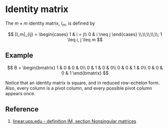 # Identity matrix

The $m \times m$ identity matrix, $I_m$, is defined by

$$
[I_m]_{ij} =
\begin{cases}
    1 & i = j\\
    0 & i \neq j
\end{cases}
\\;\\;\\;\\;\\;
1 \leq i, j \leq m
$$

## Example

$$
B =
\begin{bmatrix}
    1 & 0 & 0 & 0\\
    0 & 1 & 0 & 0\\
    0 & 0 & 1 & 0\\
    0 & 0 & 0 & 1
\end{bmatrix}
$$

Notice that an identity matrix is square, and in reduced row-echelon form. Also, every column is a pivot column, and every possible pivot column appears once.

## Reference

1. [linear.ups.edu - definition IM, section Nonsingular matrices](http://linear.ups.edu/html/section-NM.html)